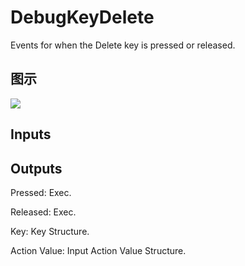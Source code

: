 # DebugKeyDelete

Events for when the Delete key is pressed or released.

## 图示

![]($-20221218-19192194.png)

## Inputs

## Outputs

Pressed: Exec.

Released: Exec.

Key: Key Structure.

Action Value: Input Action Value Structure.

